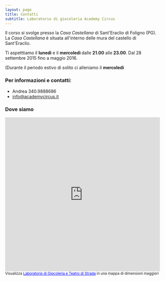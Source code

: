```yaml
---
layout: page
title: Contatti
subtitle: Laboratorio di giocoleria Academy Circus
---
```

Il corso si svolge presso la *Casa Castellana* di Sant'Eraclio di Foligno (PG). La *Casa Castellana* è situata all'interno delle mura del castello di Sant'Eraclio.

Ti aspetttiamo il <strong>lunedì</strong> e il <strong>mercoledì </strong>dalle <strong>21.00</strong> alle<strong> 23.00</strong>. Dal 28 settembre 2015 fino a maggio 2016.

(Durante il periodo estivo di solito ci alleniamo il <strong>mercoledì</strong>

### Per informazioni e contatti:

- Andrea 340.9888686
- info@academycircus.it

### Dove siamo

<iframe width="100%" height="500" frameborder="0" scrolling="no" marginheight="0" marginwidth="0" src="https://www.google.com/maps/ms?msa=0&amp;msid=204086920937751474759.000491eda0ac5bf3240fb&amp;hl=it&amp;ie=UTF8&amp;t=m&amp;ll=42.933427,12.72294&amp;spn=0.01571,0.025749&amp;z=15&amp;output=embed"></iframe><br /><small>Visualizza <a href="https://www.google.com/maps/ms?msa=0&amp;msid=204086920937751474759.000491eda0ac5bf3240fb&amp;hl=it&amp;ie=UTF8&amp;t=m&amp;ll=42.933427,12.72294&amp;spn=0.01571,0.025749&amp;z=15&amp;source=embed" style="color:#0000FF;text-align:left">Laboratorio di Giocoleria e Teatro di Strada</a> in una mappa di dimensioni maggiori</small>